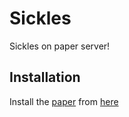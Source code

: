 # Sickles
Sickles on paper server!

## Installation
Install the [paper](https://github.com/acrylic-style/Paper) from [here](https://ci.acrylicstyle.xyz/job/Paper-1.16)
